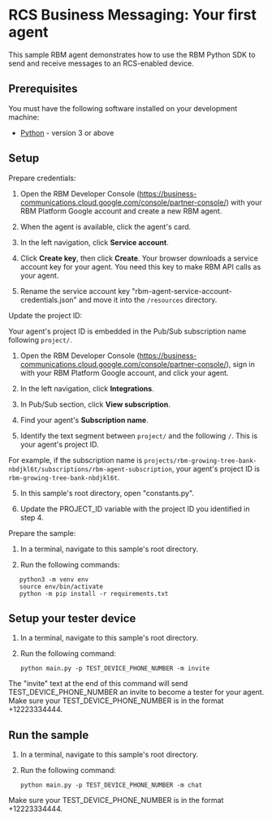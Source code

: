 # RCS Business Messaging: Your first agent

This sample RBM agent demonstrates how to use the RBM Python SDK to
send and receive messages to an RCS-enabled device.


## Prerequisites

You must have the following software installed on your development machine:

* [Python](https://www.python.org/downloads/) - version 3 or above


## Setup

Prepare credentials:

1. Open the RBM Developer Console (https://business-communications.cloud.google.com/console/partner-console/)
with your RBM Platform Google account and create a new RBM agent.

2. When the agent is available, click the agent's card.

3. In the left navigation, click **Service account**.

4. Click **Create key**, then click **Create**. Your browser downloads a service account key for your agent. You need this key to make RBM API calls as your agent.

5. Rename the service account key "rbm-agent-service-account-credentials.json" and move it into the ```/resources``` directory.


Update the project ID:

Your agent's project ID is embedded in the Pub/Sub subscription name following `project/`.

1. Open the RBM Developer Console (https://business-communications.cloud.google.com/console/partner-console/), sign in with your RBM Platform Google account, and click your agent.

2. In the left navigation, click **Integrations**.

3. In Pub/Sub section, click **View subscription**.

4. Find your agent's **Subscription name**.

4. Identify the text segment between `project/` and the following `/`. This is
your agent's project ID.

For example, if the subscription name is
`projects/rbm-growing-tree-bank-nbdjkl6t/subscriptions/rbm-agent-subscription`,
your agent's project ID is `rbm-growing-tree-bank-nbdjkl6t`.

5. In this sample's root directory, open "constants.py".

6. Update the PROJECT_ID variable with the project ID you identified in step 4.


Prepare the sample:

1. In a terminal, navigate to this sample's root directory.

2. Run the following commands:

```
   python3 -m venv env
   source env/bin/activate
   python -m pip install -r requirements.txt
```

## Setup your tester device
1. In a terminal, navigate to this sample's root directory.

2. Run the following command:

   `python main.py -p TEST_DEVICE_PHONE_NUMBER -m invite`

The "invite" text at the end of this command will send TEST_DEVICE_PHONE_NUMBER an invite to
become a tester for your agent. Make sure your TEST_DEVICE_PHONE_NUMBER is in the format
+12223334444.


## Run the sample

1. In a terminal, navigate to this sample's root directory.

2. Run the following command:

   `python main.py -p TEST_DEVICE_PHONE_NUMBER -m chat`

Make sure your TEST_DEVICE_PHONE_NUMBER is in the format +12223334444.